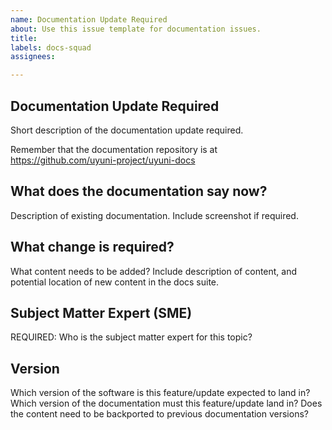 ```yaml
---
name: Documentation Update Required
about: Use this issue template for documentation issues.
title:
labels: docs-squad
assignees:

---
```


## Documentation Update Required

Short description of the documentation update required.

Remember that the documentation repository is at https://github.com/uyuni-project/uyuni-docs

## What does the documentation say now?

Description of existing documentation.
Include screenshot if required.

## What change is required?

What content needs to be added?
Include description of content, and potential location of new content in the docs suite.

## Subject Matter Expert (SME)

REQUIRED: Who is the subject matter expert for this topic?

## Version

Which version of the software is this feature/update expected to land in?
Which version of the documentation must this feature/update land in?
Does the content need to be backported to previous documentation versions?

